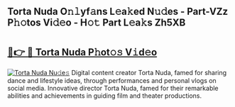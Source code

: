 ## Torta Nuda O𝚗𝚕yf𝚊ns L𝚎a𝚔ed N𝚞𝚍es - Part-VZz P𝚑𝚘tos Vi𝚍𝚎o - H𝚘𝚝 Part L𝚎a𝚔s Zh5XB

# <h2><a href="http://kf66t6b.oniu.top/?m=Torta+Nuda">🔗👉 🔴 Torta Nuda P𝚑ot𝚘𝚜 V𝚒d𝚎o</a></h2>

[![Torta Nuda Nu𝚍e𝚜](https://i.imgur.com/0qMVB7G.gif)](http://kf66t6b.oniu.top/?m=Torta+Nuda)
Digital content creator Torta Nuda, famed for sharing dance and lifestyle ideas, through performances and personal vlogs on social media. Innovative director Torta Nuda, famed for their remarkable abilities and achievements in guiding film and theater productions.  
